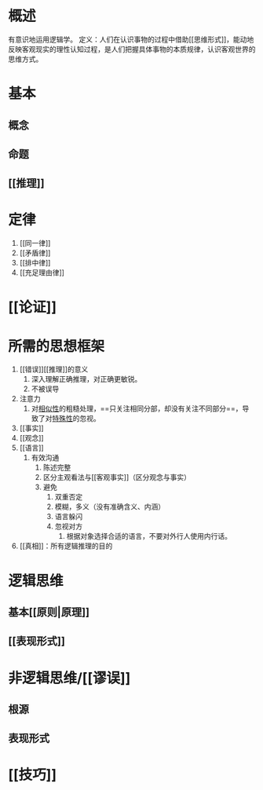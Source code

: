 # 概述
有意识地运用逻辑学。
定义：人们在认识事物的过程中借助[[思维形式]]，能动地反映客观现实的理性认知过程，是人们把握具体事物的本质规律，认识客观世界的思维方式。
# 基本
## 概念
## 命题
## [[推理]]

# 定律
1. [[同一律]] 
2. [[矛盾律]] 
3. [[排中律]] 
4. [[充足理由律]] 
# [[论证]] 

# 所需的思想框架
1. [[错误]][[推理]]的意义
	1. 深入理解正确推理，对正确更敏锐。
	2. 不被误导
2. 注意力
	1. 对<u>相似性</u>的粗糙处理，==只关注相同分部，却没有关注不同部分==，导致了对<u>特殊性</u>的忽视。
3. [[事实]] 
4. [[观念]] 
5. [[语言]] 
	1. 有效沟通
		1. 陈述完整
		2. 区分主观看法与[[客观事实]]（区分观念与事实）
		3. 避免
			1. 双重否定
			2. 模糊，多义（没有准确含义、内涵）
			3. 语言躲闪
			4. 忽视对方
				1. 根据对象选择合适的语言，不要对外行人使用内行话。
6. [[真相]]：所有逻辑推理的目的
# 逻辑思维
## 基本[[原则|原理]] 
## [[表现形式]] 
# 非逻辑思维/[[谬误]] 
## 根源
## 表现形式
# [[技巧]] 
